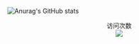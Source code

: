 
![Anurag's GitHub stats]()

<p align="center"> 
  访问次数<br>
  <img src="https://profile-counter.glitch.me/askll-star/count.svg" />
</p>
